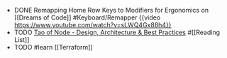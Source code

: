 - DONE Remapping Home Row Keys to Modifiers for Ergonomics on [[Dreams of Code]] #Keyboard/Remapper
  {{video https://www.youtube.com/watch?v=sLWQ4Gx88h4}}
- TODO [Tao of Node - Design, Architecture & Best Practices](https://alexkondov.com/tao-of-node/) #[[Reading List]]
- TODO #learn [[Terraform]]